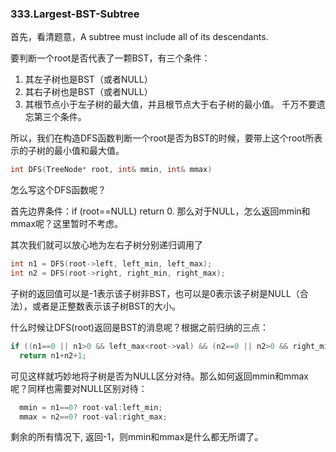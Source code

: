 ### 333.Largest-BST-Subtree

首先，看清题意，A subtree must include all of its descendants.

要判断一个root是否代表了一颗BST，有三个条件：    
1. 其左子树也是BST（或者NULL）
2. 其右子树也是BST（或者NULL）
3. 其根节点小于左子树的最大值，并且根节点大于右子树的最小值。
千万不要遗忘第三个条件。

所以，我们在构造DFS函数判断一个root是否为BST的时候，要带上这个root所表示的子树的最小值和最大值。
```cpp
int DFS(TreeNode* root, int& mmin, int& mmax)
```
怎么写这个DFS函数呢？    

首先边界条件：if (root==NULL) return 0. 那么对于NULL，怎么返回mmin和mmax呢？这里暂时不考虑。

其次我们就可以放心地为左右子树分别递归调用了
```cpp
int n1 = DFS(root->left, left_min, left_max);
int n2 = DFS(root->right, right_min, right_max);
```
子树的返回值可以是-1表示该子树非BST，也可以是0表示该子树是NULL（合法），或者是正整数表示该子树BST的大小。

什么时候让DFS(root)返回是BST的消息呢？根据之前归纳的三点：
```cpp
if ((n1==0 || n1>0 && left_max<root->val) && (n2==0 || n2>0 && right_min>root->val))
  return n1+n2+1;
```
可见这样就巧妙地将子树是否为NULL区分对待。那么如何返回mmin和mmax呢？同样也需要对NULL区别对待：
```cpp
  mmin = n1==0? root-val:left_min;
  mmax = n2==0? root-val:right_max;
```
剩余的所有情况下, 返回-1，则mmin和mmax是什么都无所谓了。
